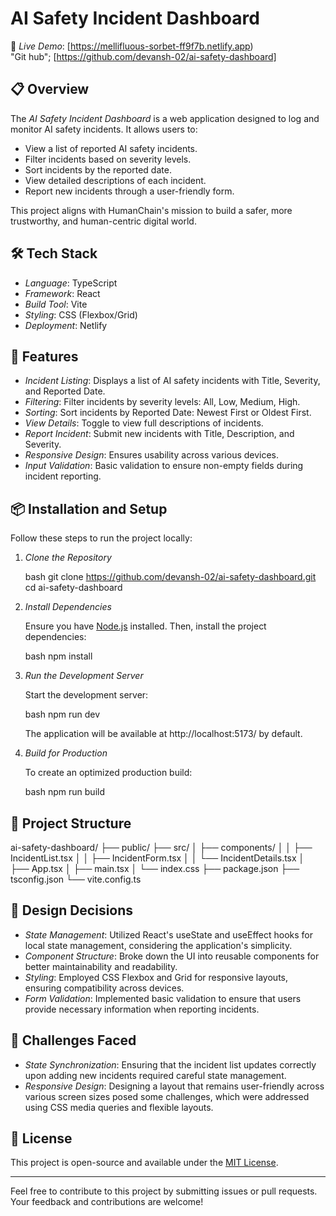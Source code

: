 # AI Safety Incident Dashboard

🚀 *Live Demo*: [https://mellifluous-sorbet-ff9f7b.netlify.app)  
    "Git hub";   [https://github.com/devansh-02/ai-safety-dashboard]

## 📋 Overview

The *AI Safety Incident Dashboard* is a web application designed to log and monitor AI safety incidents. It allows users to:

- View a list of reported AI safety incidents.
- Filter incidents based on severity levels.
- Sort incidents by the reported date.
- View detailed descriptions of each incident.
- Report new incidents through a user-friendly form.

This project aligns with HumanChain's mission to build a safer, more trustworthy, and human-centric digital world.

## 🛠 Tech Stack

- *Language*: TypeScript
- *Framework*: React
- *Build Tool*: Vite
- *Styling*: CSS (Flexbox/Grid)
- *Deployment*: Netlify

## 🚀 Features

- *Incident Listing*: Displays a list of AI safety incidents with Title, Severity, and Reported Date.
- *Filtering*: Filter incidents by severity levels: All, Low, Medium, High.
- *Sorting*: Sort incidents by Reported Date: Newest First or Oldest First.
- *View Details*: Toggle to view full descriptions of incidents.
- *Report Incident*: Submit new incidents with Title, Description, and Severity.
- *Responsive Design*: Ensures usability across various devices.
- *Input Validation*: Basic validation to ensure non-empty fields during incident reporting.

## 📦 Installation and Setup

Follow these steps to run the project locally:

1. *Clone the Repository*

   bash
   git clone https://github.com/devansh-02/ai-safety-dashboard.git
   cd ai-safety-dashboard
   

2. *Install Dependencies*

   Ensure you have [Node.js](https://nodejs.org/) installed. Then, install the project dependencies:

   bash
   npm install
   

3. *Run the Development Server*

   Start the development server:

   bash
   npm run dev
   

   The application will be available at http://localhost:5173/ by default.

4. *Build for Production*

   To create an optimized production build:

   bash
   npm run build
   

## 📁 Project Structure


ai-safety-dashboard/
├── public/
├── src/
│   ├── components/
│   │   ├── IncidentList.tsx
│   │   ├── IncidentForm.tsx
│   │   └── IncidentDetails.tsx
│   ├── App.tsx
│   ├── main.tsx
│   └── index.css
├── package.json
├── tsconfig.json
└── vite.config.ts


## 🎨 Design Decisions

- *State Management*: Utilized React's useState and useEffect hooks for local state management, considering the application's simplicity.
- *Component Structure*: Broke down the UI into reusable components for better maintainability and readability.
- *Styling*: Employed CSS Flexbox and Grid for responsive layouts, ensuring compatibility across devices.
- *Form Validation*: Implemented basic validation to ensure that users provide necessary information when reporting incidents.

## 🧠 Challenges Faced

- *State Synchronization*: Ensuring that the incident list updates correctly upon adding new incidents required careful state management.
- *Responsive Design*: Designing a layout that remains user-friendly across various screen sizes posed some challenges, which were addressed using CSS media queries and flexible layouts.

## 📄 License

This project is open-source and available under the [MIT License](LICENSE).

---

Feel free to contribute to this project by submitting issues or pull requests. Your feedback and contributions are welcome!
